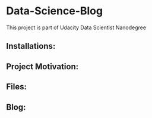 # Data-Science-Blog
This project is part of Udacity Data Scientist Nanodegree 

## Installations:





## Project Motivation:

## Files:

## Blog:


